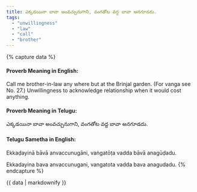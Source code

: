 ```yaml
---
title: ఎక్కడయినా బావా అంవచ్చునుగాని, వంగతోట వద్ద బావా అనగూడదు.
tags:
  - "unwillingness"
  - "law"
  - "call"
  - "brother"
---
```


{% capture data %}
#### Proverb Meaning in English:
Call me brother-in-law any where but at the Brinjal garden.
(For vanga see No. 27.)
Unwillingness to acknowledge relationship when it would cost anything.

#### Proverb Meaning in Telugu:
ఎక్కడయినా బావా అంవచ్చునుగాని, వంగతోట వద్ద బావా అనగూడదు.

#### Telugu Sametha in English:
Ekkaḍayinā bāvā anvaccunugāni, vaṅgatōṭa vadda bāvā anagūḍadu.

Ekkadayina bava anvaccunugani, vangatota vadda bava anagudadu.
{% endcapture %}

{{ data | markdownify }}

